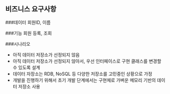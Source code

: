 ## 비즈니스 요구사항

###데이터
회원ID, 이름

###기능
회원 등록, 조회

###시나리오
* 아직 데이터 저장소가 선정되지 않음
* 아직 데이터 저장소가 선정되지 않아서, 우선 인터페이스로 구현 클래스를 변경할 수 있도록 설계
* 데이터 자장소는 RDB, NoSQL 등 다양한 저장소를 고민중인 상황으로 가정
* 개발을 진행하기 위해서 초기 개발 단계에서는 구현체로 가벼운 메모리 기반의 데이터 저장소 사용
